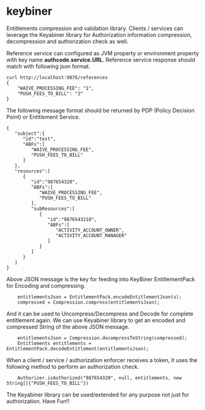 # keybiner
Entitlements compression and validation library. Clients / services can leverage the Keyabiner library for Authorization information compression, decompression and authorization check as well.

Reference service can configured as JVM property or environment property with key name **authcode.service.URL**. Reference service response should match with following json format.
````
curl http://localhost:9876/references
{
    "WAIVE_PROCESSING_FEE": "1",
    "PUSH_FEES_TO_BILL": "2"
}

````

The following message format should be returned by PDP (Policy Decision Point) or Entitlement Service. 
````
{
   "subject":{
      "id":"test",
      "ABFs":[
         "WAIVE_PROCESSING_FEE",
         "PUSH_FEES_TO_BILL"
      ]
   },
   "resources":[
      {
         "id":"987654320",
         "ABFs":[
            "WAIVE_PROCESSING_FEE",
            "PUSH_FEES_TO_BILL"
         ],
         "subResources":[
            {
               "id":"9876543210",
               "ABFs":[
                  "ACTIVITY_ACCOUNT_OWNER",
                  "ACTIVITY_ACCOUNT_MANAGER"
               ]
            }
         ]
      }
   ]
}
````
Above JSON message is the key for feeding into KeyBiner EntitlementPack for Encoding and compressing.

````
    entitlementsJson = EntitlementPack.encodeEntitlementJson(s);
    compressed = Compression.compress(entitlementsJson);
````
And it can be used to Uncompress/Decompress and Decode for complete entitlement again. We can use Keyabiner library to get an encoded and compressed String of the above JSON message. 

````
    entitlementsJson = Compression.decompressToString(compressed);
    Entitlements entitlements = EntitlementPack.decodeEntitlement(entitlementsJson);
````
When a client / service / authorization enforcer receives a token, it uses the following method to perform an authorization check.

````
    Authorizer.isAuthorized("987654320", null, entitlements, new String[]{"PUSH_FEES_TO_BILL"})
````

The Keyabiner library can be used/extended for any purpose not just for authorization. Have Fun!!
